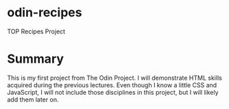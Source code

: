 # odin-recipes
TOP Recipes Project

# Summary

This is my first project from The Odin Project. I will demonstrate HTML skills acquired during the previous lectures. Even though I know a little CSS and JavaScript, I will not include those disciplines in this project, but I will likely add them later on.

